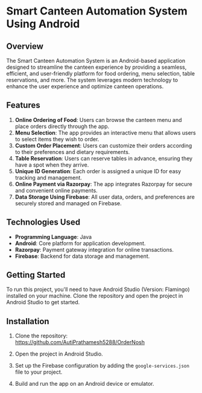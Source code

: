 # Smart Canteen Automation System Using Android

## Overview
The Smart Canteen Automation System is an Android-based application designed to streamline the canteen experience by providing a seamless, efficient, and user-friendly platform for food ordering, menu selection,
table reservations, and more. The system leverages modern technology to enhance the user experience and optimize canteen operations.

## Features
1. **Online Ordering of Food**: Users can browse the canteen menu and place orders directly through the app.
2. **Menu Selection**: The app provides an interactive menu that allows users to select items they wish to order.
3. **Custom Order Placement**: Users can customize their orders according to their preferences and dietary requirements.
4. **Table Reservation**: Users can reserve tables in advance, ensuring they have a spot when they arrive.
5. **Unique ID Generation**: Each order is assigned a unique ID for easy tracking and management.
6. **Online Payment via Razorpay**: The app integrates Razorpay for secure and convenient online payments.
7. **Data Storage Using Firebase**: All user data, orders, and preferences are securely stored and managed on Firebase.

## Technologies Used
- **Programming Language**: Java
- **Android**: Core platform for application development.
- **Razorpay**: Payment gateway integration for online transactions.
- **Firebase**: Backend for data storage and management.

## Getting Started
To run this project, you'll need to have Android Studio (Version: Flamingo) installed on your machine. Clone the repository and open the project in Android Studio to get started.

## Installation
1. Clone the repository:
   https://github.com/AutiPrathamesh5288/OrderNosh
    
3. Open the project in Android Studio.
4. Set up the Firebase configuration by adding the `google-services.json` file to your project.
5. Build and run the app on an Android device or emulator.

